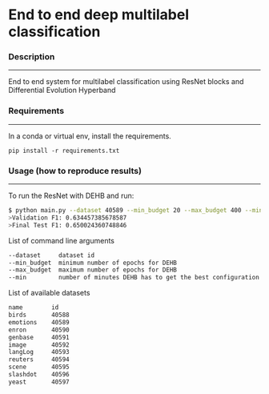 # End to end deep multilabel classification

### Description
------------
End to end system for multilabel classification using ResNet blocks and Differential Evolution Hyperband

### Requirements
------------
In a conda or virtual env, install the requirements.

`pip install -r requirements.txt`

### Usage (how to reproduce results)
------------

To run the ResNet with DEHB and run:
```bash
$ python main.py --dataset 40589 --min_budget 20 --max_budget 400 --min 55
>Validation F1: 0.634457385678587
>Final Test F1: 0.650024360748846
```
List of command line arguments
```bash
--dataset     dataset id
--min_budget  minimum number of epochs for DEHB
--max_budget  maximum number of epochs for DEHB
--min         number of minutes DEHB has to get the best configuration 
```


List of available datasets
```bash
name        id
birds       40588
emotions    40589
enron       40590
genbase     40591
image       40592
langLog     40593
reuters     40594
scene       40595
slashdot    40596
yeast       40597
```